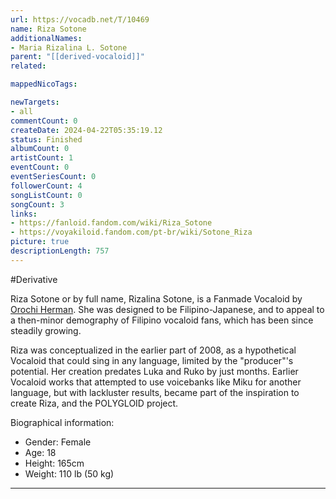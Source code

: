 ```yaml
---
url: https://vocadb.net/T/10469
name: Riza Sotone
additionalNames: 
- Maria Rizalina L. Sotone
parent: "[[derived-vocaloid]]"
related:

mappedNicoTags:

newTargets:
- all
commentCount: 0
createDate: 2024-04-22T05:35:19.12
status: Finished
albumCount: 0
artistCount: 1
eventCount: 0
eventSeriesCount: 0
followerCount: 4
songListCount: 0
songCount: 3
links: 
- https://fanloid.fandom.com/wiki/Riza_Sotone
- https://voyakiloid.fandom.com/pt-br/wiki/Sotone_Riza
picture: true
descriptionLength: 757
---
```


#Derivative

Riza Sotone or by full name, Rizalina Sotone, is a Fanmade Vocaloid by [Orochi Herman](https://vocadb.net/Ar/133662). She was designed to be Filipino-Japanese, and to appeal to a then-minor demography of Filipino vocaloid fans, which has been since steadily growing.

Riza was conceptualized in the earlier part of 2008, as a hypothetical Vocaloid that could sing in any language, limited by the "producer"'s potential. Her creation predates Luka and Ruko by just months. Earlier Vocaloid works that attempted to use voicebanks like Miku for another language, but with lackluster results, became part of the inspiration to create Riza, and the POLYGLOID project.

Biographical information:
- Gender: Female
- Age: 18
- Height: 165cm
- Weight: 110 lb (50 kg)

---

